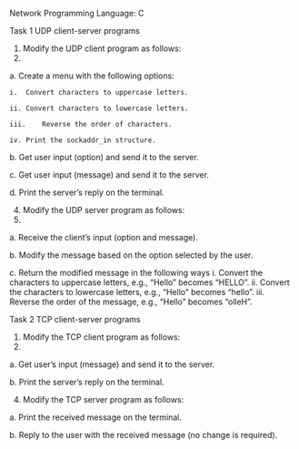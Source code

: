 Network Programming
Language: C

Task 1 UDP client-server programs
1.	Modify the UDP client program as follows:
2.	
a.	Create a menu with the following options:

    i.	Convert characters to uppercase letters.
  	
    ii.	Convert characters to lowercase letters.
  	
    iii.	Reverse the order of characters.
  	
    iv.	Print the sockaddr_in structure.
  	
  b.	Get user input (option) and send it to the server.
  
  c.	Get user input (message) and send it to the server.
  
  d.	Print the server’s reply on the terminal.
  

4.	Modify the UDP server program as follows:
5.	
  a.	Receive the client’s input (option and message).

  b.	Modify the message based on the option selected by the user.
  
  c.	Return the modified message in the following ways
    i.	Convert the characters to uppercase letters, e.g., “Hello” becomes “HELLO”.
    ii.	Convert the characters to lowercase letters, e.g., “Hello” becomes “hello”.
    iii.	Reverse the order of the message, e.g., “Hello” becomes “olleH”.

Task 2 TCP client-server programs

1.	Modify the TCP client program as follows:
2.	
  a.	Get user’s input (message) and send it to the server.

  b.	Print the server’s reply on the terminal.
  
4.	Modify the TCP server program as follows:
   
  a.	Print the received message on the terminal.
  
  b.	Reply to the user with the received message (no change is required).
